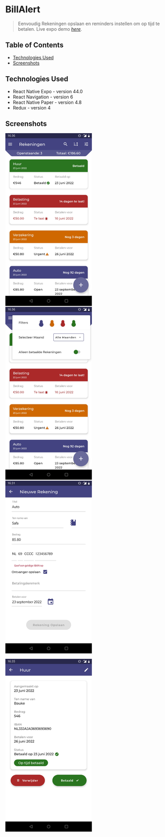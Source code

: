 # BillAlert
> Eenvoudig Rekeningen opslaan en reminders instellen om op tijd te betalen. 
> Live expo demo [_here_](https://expo.dev/@sjaakvanlenten/weatherApp).

## Table of Contents
* [Technologies Used](#technologies-used)
* [Screenshots](#screenshots)

## Technologies Used
- React Native Expo - version 44.0
- React Navigation - version 6
- React Native Paper - version 4.8
- Redux - version 4

## Screenshots

<p float="left">
<img src="./screenshots/Main.jpg" width="270" height="540">
<img src="./screenshots/Menu.jpg" width="270" height="540">
<img src="./screenshots/Input.jpg" width="270" height="540">
</p>
<p float="left">
<img src="./screenshots/Details.jpg" width="270" height="540">
</p>
